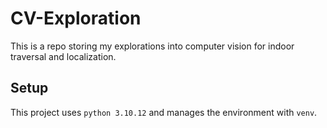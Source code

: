 # CV-Exploration

This is a repo storing my explorations into computer vision for indoor traversal and localization.

## Setup

This project uses `python 3.10.12` and manages the environment with `venv`.